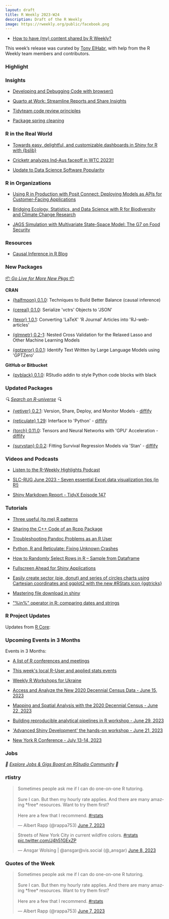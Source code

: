 ```yaml
---
layout: draft
title: R Weekly 2023-W24
description: Draft of the R Weekly
image: https://rweekly.org/public/facebook.png
---
```


+ [How to have (my) content shared by R Weekly?](https://github.com/rweekly/rweekly.org#how-to-have-my-content-shared-by-r-weekly)

This week’s release was curated by [Tony ElHabr](https://twitter.com/TonyElHabr), with help from the R Weekly team members and contributors.



###  Highlight



### Insights

+ [Developing and Debugging Code with browser()](https://mjfrigaard.github.io/posts/debugging/)

+ [Quarto at Work: Streamline Reports and Share Insights](https://posit.co/blog/quarto-at-work/)

+ [Tidyteam code review principles](https://www.tidyverse.org/blog/2023/06/code-review-principles/)

+ [Package spring cleaning](https://www.tidyverse.org/blog/2023/06/spring-cleaning-2023/)

### R in the Real World

+ [Towards easy, delightful, and customizable dashboards in Shiny for R with {bslib}](https://shiny.posit.co/blog/posts/bslib-dashboards/)

+ [Cricketr analyzes Ind-Aus faceoff in WTC 2023!!](https://gigadom.in/2023/06/05/cricketr-analyzes-ind-aus-faceoff-in-wtc-2023/)

+ [Update to Data Science Software Popularity](https://r4stats.com/2023/06/07/update-to-data-science-software-popularity/)

###  R in Organizations

+ [Using R in Production with Posit Connect: Deploying Models as APIs for Customer-Facing Applications](https://posit.co/blog/using-r-in-production-with-posit-connect/)

+ [Bridging Ecology, Statistics, and Data Science with R for Biodiversity and Climate Change Research](https://www.r-consortium.org/blog/2023/06/06/ecology-statistics-data-science-r-for-biodiversity-climate-change-research-2)

+ [JAGS Simulation with Multivariate State-Space Model: The G7 on Food Security](https://datageeek.com/2023/06/07/jags-simulation-with-multivariate-state-space-model-g7-on-food-security/)

###  Resources

+ [Causal Inference in R Blog](https://r-causal.github.io/r-causal-blog/)

###  New Packages

<p class="added-hostname"><a href="https://rweekly.org/live" target="_blank" class="externalLink">📦 <i>Go Live for More New Pkgs</i> 📦</a></p>


**CRAN**

+ [{halfmoon} 0.1.0](https://r-causal.github.io/r-causal-blog/posts/introducing-halfmoon/): Techniques to Build Better Balance (causal inference)

+ [{cereal} 0.1.0](https://cran.r-project.org/package=cereal): Serialize 'vctrs' Objects to 'JSON'

+ [{texor} 1.0.1](https://cran.r-project.org/package=texor): Converting 'LaTeX' 'R Journal' Articles into 'RJ-web-articles'

+ [{glmnetr} 0.2-1](https://cran.r-project.org/package=glmnetr): Nested Cross Validation for the Relaxed Lasso and Other Machine
Learning Models

+ [{gptzeror} 0.0.1](https://cran.r-project.org/package=gptzeror): Identify Text Written by Large Language Models using 'GPTZero'

**GitHub or Bitbucket**

+ [{pyblack} 0.1.0](https://github.com/erictleung/pyblack): RStudio addin to style Python code blocks with black

### Updated Packages

<i>🔍 [Search on R-universe](https://r-universe.dev/search/) 🔍</i>

+ [{vetiver} 0.2.1](https://posit.co/blog/vetiver-sagemaker/): Version, Share, Deploy, and Monitor Models - [diffify](https://diffify.com/R/vetiver)

+ [{reticulate} 1.29](https://posit.co/blog/reticulate-1-29/): Interface to 'Python' - [diffify](https://diffify.com/R/reticulate)

+ [{torch} 0.11.0](https://blogs.rstudio.com/tensorflow/posts/2023-06-07-torch-0-11): Tensors and Neural Networks with 'GPU' Acceleration - [diffify](https://diffify.com/R/torch)

+ [{survstan} 0.0.2](https://cran.r-project.org/package=survstan): Fitting Survival Regression Models via 'Stan' - [diffify](https://diffify.com/R/survstan)

###  Videos and Podcasts

* [Listen to the R-Weekly Highlights Podcast](https://rweekly.fireside.fm/)

+ [SLC-RUG June 2023 - Seven essential Excel data visualization tips (in R!)](https://www.youtube.com/watch?v=XEDOfUp_O7w)

+ [Shiny Markdown Report - TidyX Episode 147](https://www.youtube.com/watch?v=x8eMfxnYGnc)

###  Tutorials

+ [Three useful (to me) R patterns](https://masalmon.eu/2023/06/06/basic-patterns/)

+ [Sharing the C++ Code of an Rcpp Package](https://epiverse-trace.github.io/posts/share-cpp/index.html)

+ [Troubleshooting Pandoc Problems as an R User](https://ropensci.org/blog/2023/06/01/troubleshooting-pandoc-problems-as-an-r-user/)


+ [Python, R and Reticulate: Fixing Unknown Crashes](https://wazrak.com/python-r-reticulate-and-fixing-unknown-crashes/)

+ [How to Randomly Select Rows in R – Sample from Dataframe](https://www.marsja.se/how-to-randomly-select-rows-in-r-sample/)

+ [Fullscreen Ahead for Shiny Applications](https://www.jumpingrivers.com/blog/fullscreen-r-shiny-javascript-api/)

+ [Easily create sector (pie, donut) and series of circles  charts using Cartesian coordinates and ggplot2 with the new #RStats icon {ggtricks}](https://www.abdoulblog.com/posts/2023-05-31_ggtricks-intro/)

+ [Mastering file download in shiny](https://rtask.thinkr.fr/mastering-file-download-in-shiny/)

+ ["%in%" operator in R: comparing dates and strings](https://r-critique.com/in_operator_in_r_comparing_dates_and_strings)

<!--<div class="post-more-begin></div><div class="post-more-end"></div>-->

###  R Project Updates

Updates from [R Core](http://developer.r-project.org/blosxom.cgi/R-devel/NEWS):


###  Upcoming Events in 3 Months

Events in 3 Months:


+ [A list of R conferences and meetings](https://jumpingrivers.github.io/meetingsR/events.html)

+ [This week's local R-User and applied stats events](https://community.rstudio.com/c/irl)

+ [Weekly R Workshops for Ukraine](https://sites.google.com/view/dariia-mykhailyshyna/main/r-workshops-for-ukraine)

+ [Access and Analyze the New 2020 Decennial Census Data - June 15, 2023](https://www.eventbrite.com/e/access-and-analyze-the-new-2020-decennial-census-data-tickets-632022023887)

+ [Mapping and Spatial Analysis with the 2020 Decennial Census - June 22, 2023](https://www.eventbrite.com/e/mapping-and-spatial-analysis-with-the-2020-decennial-census-tickets-641300375687)

+ [Building reproducible analytical pipelines in R workshop - June 29, 2023](https://r-posts.com/building-reproducible-analytical-pipelines-in-r-workshop/)

+ ['Advanced Shiny Development' the hands-on workshop - June 21, 2023](https://mirai-solutions.ch/news/2023/06/09/announce-shiny3-ws/)

+ [New York R Conference - July 13-14, 2023](https://rstats.ai/nyr.html)


### Jobs

<i>💼 [Explore Jobs & Gigs Board on RStudio Community](https://community.rstudio.com/c/jobs/) 💼</i>

###  rtistry

<blockquote class="twitter-tweet"><p lang="en" dir="ltr">Sometimes people ask me if I can do one-on-one R tutoring.<br><br>Sure I can. But then my hourly rate applies. And there are many amazing *free* resources. Want to try them first?<br><br>Here are a few that I recommend. <a href="https://twitter.com/hashtag/rstats?src=hash&amp;ref_src=twsrc%5Etfw">#rstats</a></p>&mdash; Albert Rapp (@rappa753) <a href="https://twitter.com/rappa753/status/1666444941516591112?ref_src=twsrc%5Etfw">June 7, 2023</a></blockquote> <script async src="https://platform.twitter.com/widgets.js" charset="utf-8"></script> 

<blockquote class="twitter-tweet"><p lang="en" dir="ltr">Streets of New York City in current wildfire colors. <a href="https://twitter.com/hashtag/rstats?src=hash&amp;ref_src=twsrc%5Etfw">#rstats</a> <a href="https://t.co/J4h51GExZP">pic.twitter.com/J4h51GExZP</a></p>&mdash; Ansgar Wolsing | @ansgar@vis.social (@_ansgar) <a href="https://twitter.com/_ansgar/status/1666824668664193026?ref_src=twsrc%5Etfw">June 8, 2023</a></blockquote> <script async src="https://platform.twitter.com/widgets.js" charset="utf-8"></script> 

###  Quotes of the Week

<blockquote class="twitter-tweet"><p lang="en" dir="ltr">Sometimes people ask me if I can do one-on-one R tutoring.<br><br>Sure I can. But then my hourly rate applies. And there are many amazing *free* resources. Want to try them first?<br><br>Here are a few that I recommend. <a href="https://twitter.com/hashtag/rstats?src=hash&amp;ref_src=twsrc%5Etfw">#rstats</a></p>&mdash; Albert Rapp (@rappa753) <a href="https://twitter.com/rappa753/status/1666444941516591112?ref_src=twsrc%5Etfw">June 7, 2023</a></blockquote> <script async src="https://platform.twitter.com/widgets.js" charset="utf-8"></script> 
